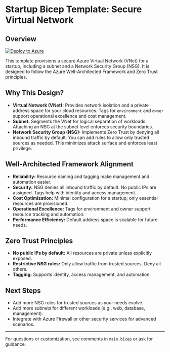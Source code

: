 # Startup Bicep Template: Secure Virtual Network

## Overview
[![Deploy to Azure](https://aka.ms/deploytoazurebutton)](https://portal.azure.com/#create/Microsoft.Template/uri/https://raw.githubusercontent.com/MirRaonaq/startup-bicep-templates/master/vnet-template/main.json)

This template provisions a secure Azure Virtual Network (VNet) for a startup, including a subnet and a Network Security Group (NSG). It is designed to follow the Azure Well-Architected Framework and Zero Trust principles.

## Why This Design?
- **Virtual Network (VNet):** Provides network isolation and a private address space for your cloud resources. Tags for `environment` and `owner` support operational excellence and cost management.
- **Subnet:** Segments the VNet for logical separation of workloads. Attaching an NSG at the subnet level enforces security boundaries.
- **Network Security Group (NSG):** Implements Zero Trust by denying all inbound traffic by default. You can add rules to allow only trusted sources as needed. This minimizes attack surface and enforces least privilege.

## Well-Architected Framework Alignment
- **Reliability:** Resource naming and tagging make management and automation easier.
- **Security:** NSG denies all inbound traffic by default. No public IPs are assigned. Tags help with identity and access management.
- **Cost Optimization:** Minimal configuration for a startup; only essential resources are provisioned.
- **Operational Excellence:** Tags for environment and owner support resource tracking and automation.
- **Performance Efficiency:** Default address space is scalable for future needs.

## Zero Trust Principles
- **No public IPs by default:** All resources are private unless explicitly exposed.
- **Restrictive NSG rules:** Only allow traffic from trusted sources. Deny all others.
- **Tagging:** Supports identity, access management, and automation.

## Next Steps
- Add more NSG rules for trusted sources as your needs evolve.
- Add more subnets for different workloads (e.g., web, database, management).
- Integrate with Azure Firewall or other security services for advanced scenarios.

---
For questions or customization, see comments in `main.bicep` or ask for guidance.
